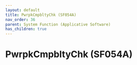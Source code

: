 ```yaml
---
layout: default
title: PwrpkCmpbltyChk (SF054A)
nav_order: 36
parent: System Function (Applicative Software)
has_children: true
---
```

# PwrpkCmpbltyChk (SF054A)
